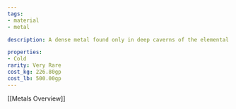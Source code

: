 ```yaml
---
tags:
- material
- metal

description: A dense metal found only in deep caverns of the elemental plane of chaos. It is slightly blue in color, though the actual metal looks like a cloudy white that shifts as you look at it. True Ice is cold to the touch and lets off a slight vapor, similar to solid nitrogen, and is often used in armors and shields due to how heavy and tough it is. Especially aged true ice can deal moderate damage when touched.

properties:
- Cold
rarity: Very Rare
cost_kg: 226.80gp
cost_lb: 500.00gp
---
```

[[Metals Overview]]